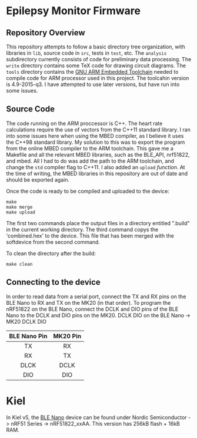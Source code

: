 # Epilepsy Monitor Firmware

## Repository Overview

This repository attempts to follow a basic directory tree organization, 
with libraries in `lib`,  source code in `src`, 
tests in `test`, etc. 
The `analysis` subdirectory currently consists of code for preliminary data processing. 
The `write` directory contains some TeX code for drawing circuit diagrams. 
The `tools` directory contains the [GNU ARM Embedded Toolchain](https://launchpad.net/gcc-arm-embedded) needed 
to compile code for ARM processor used in this project. The toolcahin version is 4.9-2015-q3. 
I have attempted to use later versions, but have run into some issues. 


## Source Code
The code running on the ARM proccessor is C++. 
The heart rate calculations require the use of vectors from the C++11 standard library. 
I ran into some issues here when using the MBED compiler, as I believe it uses the C++98 standard library.
My solution to this was to export the program from the online MBED compiler to the ARM toolchain. This gave me a 
Makefile and all the relevant MBED libraries, such as the BLE_API, nrf51822, and mbed. All I had to do was add 
the path to the ARM toolchain, and change the `std` compiler flag to C++11. I also added an `upload` *function*. 
At the time of writing, the MBED libraries 
in this repository are out of date and should be exported again.

Once the code is ready to be compiled and uploaded to the device:
```
make
make merge
make upload
```
The first two commands place the output files in a directory entitled ".build" 
in the current working directory. The third command copys the 'combined.hex' to the device. 
This file that has been merged with the softdevice from the second command.

To clean the directory after the build:
```
make clean
```


## Connecting to the device
In order to read data from a serial port, connect the TX and RX pins on the BLE Nano to RX and TX on the MK20 (in that order).
To program the nRF51822 on the BLE Nano, connect the DCLK and DIO pins of the BLE Nano to the DCLK and DIO pins on the MK20.
DCLK DIO on the BLE Nano -> MK20 DCLK DIO

| BLE Nano Pin  |  MK20 Pin |
|:-------------:|:---------:|
|     TX        |   RX      |
|     RX        |   TX      |
|     DLCK      |   DCLK    |
|     DIO       |   DIO     |

# Kiel 
In Kiel v5, the [BLE Nano](https://developer.mbed.org/platforms/RedBearLab-BLE-Nano/) device can be found under
Nordic Semiconductor -> nRF51 Series ->  nRF51822_xxAA. 
This version has 256kB flash + 16kB RAM.

 


